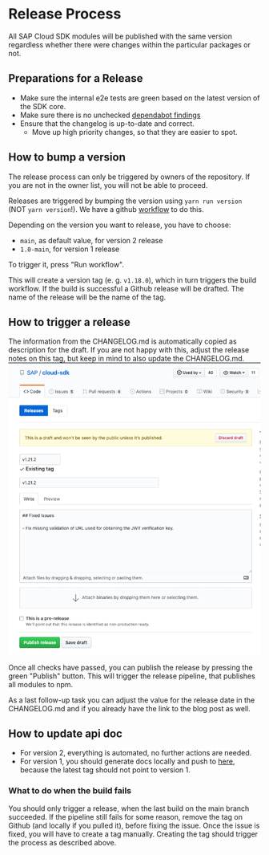 # Release Process

All SAP Cloud SDK modules will be published with the same version regardless whether there were changes within the particular packages or not.

## Preparations for a Release

- Make sure the internal e2e tests are green based on the latest version of the SDK core.
- Make sure there is no unchecked [dependabot findings](https://github.com/SAP/cloud-sdk-js/security/dependabot)
- Ensure that the changelog is up-to-date and correct.
  - Move up high priority changes, so that they are easier to spot.

## How to bump a version

The release process can only be triggered by owners of the repository.
If you are not in the owner list, you will not be able to proceed.

Releases are triggered by bumping the version using `yarn run version` (NOT `yarn version`!).
We have a github [workflow](https://github.com/SAP/cloud-sdk-js/actions/workflows/bump.yml?query=workflow%3Abump) to do this.

Depending on the version you want to release, you have to choose:

- `main`, as default value, for version 2 release
- `1.0-main`, for version 1 release

To trigger it, press "Run workflow".

This will create a version tag (e. g. `v1.18.0`), which in turn triggers the build workflow.
If the build is successful a Github release will be drafted.
The name of the release will be the name of the tag.

## How to trigger a release

The information from the CHANGELOG.md is automatically copied as description for the draft.
If you are not happy with this, adjust the release notes on this tag, but keep in mind to also update the CHANGELOG.md.
![Adjust release notes](../img/adjust-notes.png)

Once all checks have passed, you can publish the release by pressing the green "Publish" button.
This will trigger the release pipeline, that publishes all modules to npm.

As a last follow-up task you can adjust the value for the release date in the CHANGELOG.md and if you already have the link to the blog post as well.

## How to update api doc

- For version 2, everything is automated, no further actions are needed.
- For version 1, you should generate docs locally and push to [here](https://github.com/SAP/cloud-sdk-js/tree/main/docs/api), because the latest tag should not point to version 1.

### What to do when the build fails

You should only trigger a release, when the last build on the main branch succeeded.
If the pipeline still fails for some reason, remove the tag on Github (and locally if you pulled it), before fixing the issue.
Once the issue is fixed, you will have to create a tag manually.
Creating the tag should trigger the process as described above.
